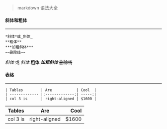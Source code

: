 > markdown 语法大全

#### 斜体和粗体
***
```
*斜体*或_斜体_
**粗体**
***加粗斜体***
~~删除线~~
```
*斜体* 或 _斜体_
**粗体**
***加粗斜体***
~~删除线~~

#### 表格
***

```
| Tables        | Are           | Cool  |
| ------------- |:-------------:| -----:|
| col 3 is      | right-aligned | $1600 |
```

| Tables        | Are           | Cool  |
| ------------- |:-------------:| -----:|
| col 3 is      | right-aligned | $1600 |